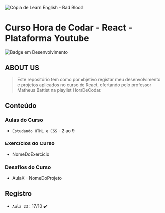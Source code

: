 ![Cópia de Learn English - Bad Blood](https://user-images.githubusercontent.com/100232025/196293177-083ee899-174b-42a6-b14f-7cb0fe9c6251.gif)
# Curso Hora de Codar - React - Plataforma Youtube

![Badge em Desenvolvimento](http://img.shields.io/static/v1?label=STATUS&message=EM%20DESENVOLVIMENTO&color=36DBEC&style=for-the-badge)

## ABOUT US
> Este repositório tem como por objetivo registar meu desenvolvimento e projetos aplicados no curso de React, ofertando pelo professor Matheus Battist na playlist HoraDeCodar.

## Conteúdo 
### Aulas do Curso
- `Estudando HTML e CSS` - 2 ao 9
### Exercícios do Curso
  - NomeDoExercicio
### Desafios do Curso
  - AulaX - NomeDoProjeto
  
## Registro
- `Aula 23` : 17/10 ✔️

